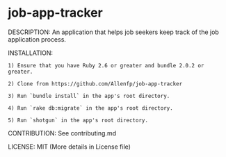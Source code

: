 # job-app-tracker
DESCRIPTION: An application that helps job seekers keep track of the job application process. 

INSTALLATION: 

    1) Ensure that you have Ruby 2.6 or greater and bundle 2.0.2 or greater.

    2) Clone from https://github.com/Allenfp/job-app-tracker

    3) Run `bundle install` in the app's root directory.

    4) Run `rake db:migrate` in the app's root directory.

    5) Run `shotgun` in the app's root directory.

CONTRIBUTION: See contributing.md

LICENSE: MIT (More details in License file)